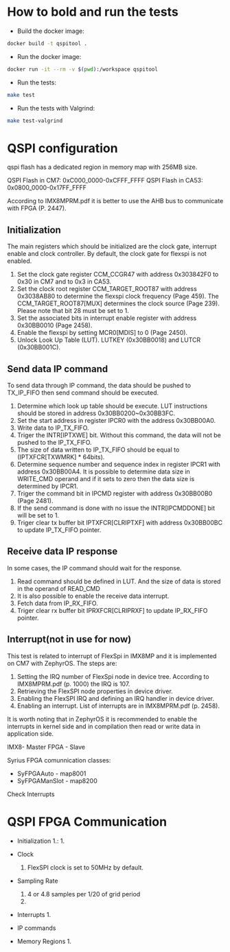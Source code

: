 # How to bold and run the tests 

- Build the docker image:
```bash
docker build -t qspitool .
```
- Run the docker image:
```bash
docker run -it --rm -v $(pwd):/workspace qspitool
```
- Run the tests:
```bash
make test
```
- Run the tests with Valgrind:
```bash
make test-valgrind
```



# QSPI configuration

qspi flash has a dedicated region in memory map with 256MB size.

QSPI Flash in CM7: 0xC000_0000-0xCFFF_FFFF 
QSPI Flash in CA53: 0x0800_0000-0x17FF_FFFF 

According to IMX8MPRM.pdf it is better to use the AHB bus to communicate with FPGA (P. 2447).

## Initialization

The main registers which should be initialized are the clock gate, interrupt enable and clock controller. By default, the clock gate for flexspi is not enabled.
1. Set the clock gate register CCM_CCGR47 with address 0x303842F0 to 0x30 in CM7 and to 0x3 in CA53.
1. Set the clock root register CCM_TARGET_ROOT87 with address 0x3038AB80 to determine the flexspi clock frequency (Page 459). 
    The CCM_TARGET_ROOT87[MUX] determines the clock source (Page 239).
    Please note that bit 28 must be set to 1.
1. Set the associated bits in interrupt enable register with address 0x30BB0010 (Page 2458).
1. Enable the flexspi by setting MCR0[MDIS] to 0 (Page 2450).
1.  Unlock Look Up Table (LUT). LUTKEY (0x30BB0018) and LUTCR (0x30BB001C).

## Send data IP command

To send data through IP command, the data should be pushed to TX_IP_FIFO then send command should be executed.
1. Determine which look up table should be execute. LUT instructions should be stored in address 0x30BB0200~0x30BB3FC. 
1. Set the start address in register IPCR0 with the address 0x30BB00A0.
1. Write data to IP_TX_FIFO.
1. Triger the INTR[IPTXWE] bit. Without this command, the data will not be pushed to the IP_TX_FIFO.
1. The size of data written to IP_TX_FIFO should be equal to (IPTXFCR[TXWMRK] * 64bits).
1. Determine sequence number and sequence index in register IPCR1 with address 0x30BB00A4. It is possible to determine data size in WRITE_CMD operand and if it sets to zero then the data size is determined by IPCR1.
1. Triger the command bit in IPCMD register with address 0x30BB00B0 (Page 2481).
1. If the send command is done with no issue the INTR[IPCMDDONE] bit will be set to 1. 
1. Triger clear tx buffer bit IPTXFCR[CLRIPTXF] with address 0x30BB00BC to update IP_TX_FIFO pointer.

## Receive data IP response

In some cases, the IP command should wait for the response.
1. Read command should be defined in LUT. And the size of data is stored in the operand of READ_CMD
2. It is also possible to enable the receive data interrupt.
3. Fetch data from IP_RX_FIFO.
4. Triger clear rx buffer bit IPRXFCR[CLRIPRXF] to update IP_RX_FIFO pointer.

## Interrupt(not in use for now)

This test is related to interrupt of FlexSpi in IMX8MP and it is implemented on CM7 with ZephyrOS. The steps are:
1. Setting the IRQ number of FlexSpi node in device tree. According to IMX8MPRM.pdf (p. 1000) the IRQ is 107.
1. Retrieving the FlexSPI node properties in device driver.
1. Enabling the FlexSPI IRQ and defining an IRQ handler in device driver.
1. Enabling an interrupt. List of interrupts are in IMX8MPRM.pdf (p. 2458).

It is worth noting that in ZephyrOS it is recommended to enable the interrupts in kernel side and in compilation then read or write data in application side.

IMX8- Master
FPGA - Slave

Syrius FPGA comunnication classes:
 - SyFPGAAuto - map8001
 - SyFPGAManSlot - map8200

Check Interrupts

# QSPI FPGA Communication
- Initialization
    1.:
    1.


- Clock
    1. FlexSPI clock is set to 50MHz by default.

- Sampling Rate
    1. 4 or 4.8 samples per 1/20 of grid period
    1.   
    

- Interrupts
    1.

- IP commands

- Memory Regions
    1. 
